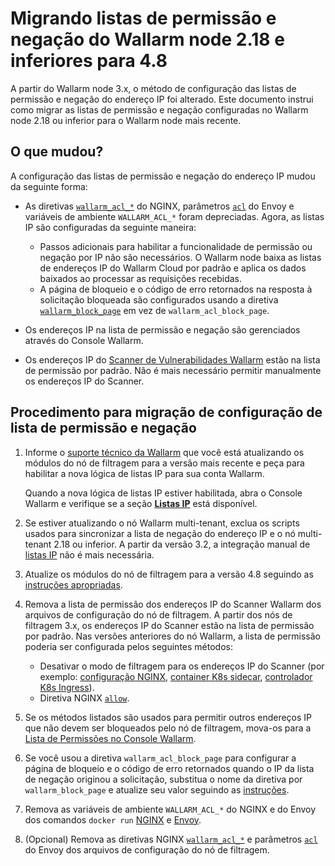 # Migrando listas de permissão e negação do Wallarm node 2.18 e inferiores para 4.8

A partir do Wallarm node 3.x, o método de configuração das listas de permissão e negação do endereço IP foi alterado. Este documento instrui como migrar as listas de permissão e negação configuradas no Wallarm node 2.18 ou inferior para o Wallarm node mais recente.

## O que mudou?

A configuração das listas de permissão e negação do endereço IP mudou da seguinte forma:

* As diretivas [`wallarm_acl_*`](/2.18/admin-en/configure-parameters-en/#wallarm_acl) do NGINX, parâmetros [`acl`](/2.18/admin-en/configuration-guides/envoy/fine-tuning/#ip-denylisting-settings) do Envoy e variáveis de ambiente `WALLARM_ACL_*` foram depreciadas. Agora, as listas IP são configuradas da seguinte maneira:

    * Passos adicionais para habilitar a funcionalidade de permissão ou negação por IP não são necessários. O Wallarm node baixa as listas de endereços IP do Wallarm Cloud por padrão e aplica os dados baixados ao processar as requisições recebidas.
    * A página de bloqueio e o código de erro retornados na resposta à solicitação bloqueada são configurados usando a diretiva [`wallarm_block_page`](../admin-en/configure-parameters-en.md#wallarm_block_page) em vez de `wallarm_acl_block_page`.
* Os endereços IP na lista de permissão e negação são gerenciados através do Console Wallarm.
* Os endereços IP do [Scanner de Vulnerabilidades Wallarm](../about-wallarm/detecting-vulnerabilities.md#vulnerability-scanner) estão na lista de permissão por padrão. Não é mais necessário permitir manualmente os endereços IP do Scanner.

## Procedimento para migração de configuração de lista de permissão e negação

1. Informe o [suporte técnico da Wallarm](mailto:support@wallarm.com) que você está atualizando os módulos do nó de filtragem para a versão mais recente e peça para habilitar a nova lógica de listas IP para sua conta Wallarm.

    Quando a nova lógica de listas IP estiver habilitada, abra o Console Wallarm e verifique se a seção [**Listas IP**](../user-guides/ip-lists/overview.md) está disponível.
2. Se estiver atualizando o nó Wallarm multi-tenant, exclua os scripts usados para sincronizar a lista de negação do endereço IP e o nó multi-tenant 2.18 ou inferior. A partir da versão 3.2, a integração manual de [listas IP](../user-guides/ip-lists/overview.md) não é mais necessária.
3. Atualize os módulos do nó de filtragem para a versão 4.8 seguindo as [instruções apropriadas](general-recommendations.md#update-process).
4. Remova a lista de permissão dos endereços IP do Scanner Wallarm dos arquivos de configuração do nó de filtragem. A partir dos nós de filtragem 3.x, os endereços IP do Scanner estão na lista de permissão por padrão. Nas versões anteriores do nó Wallarm, a lista de permissão poderia ser configurada pelos seguintes métodos:

    * Desativar o modo de filtragem para os endereços IP do Scanner (por exemplo: [configuração NGINX](/2.18/admin-en/scanner-ips-allowlisting/), [container K8s sidecar](/2.18/admin-en/installation-guides/kubernetes/wallarm-sidecar-container-helm/#step-1-creating-wallarm-configmap), [controlador K8s Ingress](/2.18/admin-en/configuration-guides/wallarm-ingress-controller/best-practices/allowlist-wallarm-ip-addresses/)).
    * Diretiva NGINX [`allow`](https://nginx.org/en/docs/http/ngx_http_access_module.html#allow).
5. Se os métodos listados são usados para permitir outros endereços IP que não devem ser bloqueados pelo nó de filtragem, mova-os para a [Lista de Permissões no Console Wallarm](../user-guides/ip-lists/allowlist.md).
6. Se você usou a diretiva `wallarm_acl_block_page` para configurar a página de bloqueio e o código de erro retornados quando o IP da lista de negação originou a solicitação, substitua o nome da diretiva por `wallarm_block_page` e atualize seu valor seguindo as [instruções](../admin-en/configuration-guides/configure-block-page-and-code.md).
7. Remova as variáveis de ambiente `WALLARM_ACL_*` do NGINX e do Envoy dos comandos `docker run` [NGINX](../admin-en/installation-docker-en.md) e [Envoy](../admin-en/installation-guides/envoy/envoy-docker.md).
8. (Opcional) Remova as diretivas NGINX [`wallarm_acl_*`](/2.18/admin-en/configure-parameters-en/#wallarm_acl) e parâmetros [`acl`](/2.18/admin-en/configuration-guides/envoy/fine-tuning/#ip-denylisting-settings) do Envoy dos arquivos de configuração do nó de filtragem.